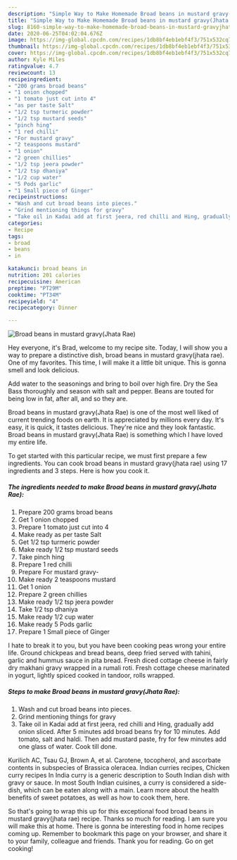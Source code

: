 ```yaml
---
description: "Simple Way to Make Homemade Broad beans in mustard gravy(Jhata Rae)"
title: "Simple Way to Make Homemade Broad beans in mustard gravy(Jhata Rae)"
slug: 8160-simple-way-to-make-homemade-broad-beans-in-mustard-gravyjhata-rae
date: 2020-06-25T04:02:04.676Z
image: https://img-global.cpcdn.com/recipes/1db8bf4eb1ebf4f3/751x532cq70/broad-beans-in-mustard-gravyjhata-rae-recipe-main-photo.jpg
thumbnail: https://img-global.cpcdn.com/recipes/1db8bf4eb1ebf4f3/751x532cq70/broad-beans-in-mustard-gravyjhata-rae-recipe-main-photo.jpg
cover: https://img-global.cpcdn.com/recipes/1db8bf4eb1ebf4f3/751x532cq70/broad-beans-in-mustard-gravyjhata-rae-recipe-main-photo.jpg
author: Kyle Miles
ratingvalue: 4.7
reviewcount: 13
recipeingredient:
- "200 grams broad beans"
- "1 onion chopped"
- "1 tomato just cut into 4"
- "as per taste Salt"
- "1/2 tsp turmeric powder"
- "1/2 tsp mustard seeds"
- "pinch hing"
- "1 red chilli"
- "For mustard gravy"
- "2 teaspoons mustard"
- "1 onion"
- "2 green chillies"
- "1/2 tsp jeera powder"
- "1/2 tsp dhaniya"
- "1/2 cup water"
- "5 Pods garlic"
- "1 Small piece of Ginger"
recipeinstructions:
- "Wash and cut broad beans into pieces."
- "Grind mentioning things for gravy"
- "Take oil in Kadai add at first jeera, red chilli and Hing, gradually add onion sliced. After 5 minutes add broad beans fry for 10 minutes. Add tomato, salt and haldi. Then add mustard paste, fry for few minutes add one glass of water. Cook till done."
categories:
- Recipe
tags:
- broad
- beans
- in

katakunci: broad beans in 
nutrition: 201 calories
recipecuisine: American
preptime: "PT29M"
cooktime: "PT34M"
recipeyield: "4"
recipecategory: Dinner

---
```



![Broad beans in mustard gravy(Jhata Rae)](https://img-global.cpcdn.com/recipes/1db8bf4eb1ebf4f3/751x532cq70/broad-beans-in-mustard-gravyjhata-rae-recipe-main-photo.jpg)

Hey everyone, it's Brad, welcome to my recipe site. Today, I will show you a way to prepare a distinctive dish, broad beans in mustard gravy(jhata rae). One of my favorites. This time, I will make it a little bit unique. This is gonna smell and look delicious.

Add water to the seasonings and bring to boil over high fire. Dry the Sea Bass thoroughly and season with salt and pepper. Beans are touted for being low in fat, after all, and so they are.

Broad beans in mustard gravy(Jhata Rae) is one of the most well liked of current trending foods on earth. It is appreciated by millions every day. It's easy, it is quick, it tastes delicious. They're nice and they look fantastic. Broad beans in mustard gravy(Jhata Rae) is something which I have loved my entire life.


To get started with this particular recipe, we must first prepare a few ingredients. You can cook broad beans in mustard gravy(jhata rae) using 17 ingredients and 3 steps. Here is how you cook it.

<!--inarticleads1-->

##### The ingredients needed to make Broad beans in mustard gravy(Jhata Rae):

1. Prepare 200 grams broad beans
1. Get 1 onion chopped
1. Prepare 1 tomato just cut into 4
1. Make ready as per taste Salt
1. Get 1/2 tsp turmeric powder
1. Make ready 1/2 tsp mustard seeds
1. Take pinch hing
1. Prepare 1 red chilli
1. Prepare For mustard gravy-
1. Make ready 2 teaspoons mustard
1. Get 1 onion
1. Prepare 2 green chillies
1. Make ready 1/2 tsp jeera powder
1. Take 1/2 tsp dhaniya
1. Make ready 1/2 cup water
1. Make ready 5 Pods garlic
1. Prepare 1 Small piece of Ginger


I hate to break it to you, but you have been cooking peas wrong your entire life. Ground chickpeas and bread beans, deep fried served with tahini, garlic and hummus sauce in pita bread. Fresh diced cottage cheese in fairly dry makhani gravy wrapped in a rumali roti. Fresh cottage cheese marinated in yogurt, lightly spiced cooked in tandoor, rolls wrapped. 

<!--inarticleads2-->

##### Steps to make Broad beans in mustard gravy(Jhata Rae):

1. Wash and cut broad beans into pieces.
1. Grind mentioning things for gravy
1. Take oil in Kadai add at first jeera, red chilli and Hing, gradually add onion sliced. After 5 minutes add broad beans fry for 10 minutes. Add tomato, salt and haldi. Then add mustard paste, fry for few minutes add one glass of water. Cook till done.


Kurilich AC, Tsau GJ, Brown A, et al. Carotene, tocopherol, and ascorbate contents in subspecies of Brassica oleracea. Indian curries recipes, Chicken curry recipes In India curry is a generic description to South Indian dish with gravy or sauce. In most South Indian cuisines, a curry is considered a side-dish, which can be eaten along with a main. Learn more about the health benefits of sweet potatoes, as well as how to cook them, here. 

So that's going to wrap this up for this exceptional food broad beans in mustard gravy(jhata rae) recipe. Thanks so much for reading. I am sure you will make this at home. There is gonna be interesting food in home recipes coming up. Remember to bookmark this page on your browser, and share it to your family, colleague and friends. Thank you for reading. Go on get cooking!
